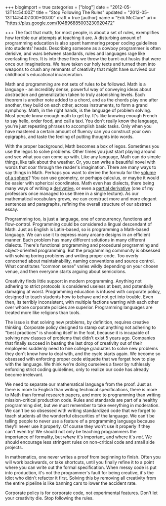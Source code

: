+++
blogimport = true
categories = ["blog"]
date = "2012-05-13T14:54:00Z"
title = "Stop Following The Rules"
updated = "2012-05-13T14:54:07.000+00:00"
draft = true
[author]
name = "Erik McClure"
uri = "https://plus.google.com/104896885003230920472"

+++
The fact that math, for most people, is about a set of rules, exemplifies how terrible our attempts at teaching it are. A disturbing amount of programming education is also spent hammering proper coding guidelines into students' heads. Describing someone as a cowboy programmer is often derisive, and wars between standards, rules and languages rage like everlasting fires. It is into these fires we throw the burnt-out husks that were once our imaginations. We have taken our holy texts and turned them into weapons to crush any remnants of creativity that might have survived our childhood's educational incarceration.

Math and programming are not sets of rules to be followed. Math is a language - an incredibly dense, powerful way of conveying ideas about abstraction and generalization taken to truly astonishing levels. Each theorem is another note added to a chord, and as the chords play one after another, they build on each other, across instruments, to form a grand symphony. Math, in the right hands, is the language of problem solving. Most people know enough math to get by. It's like knowing enough French to say hello, order food, and call a taxi. You don't really know the language, you're just repeating phrases to accomplish basic tasks. Only when you have mastered a certain amount of fluency can you construct your own epigraphs, and taste the feeling of putting thoughts into words.

With the proper background, Math becomes a box of legos. Sometimes you use the legos to solve problems. Other times you just start playing around and see what you can come up with. Like any language, Math can do simple things, like talk about the weather. Or, you can write a beautiful novel with words that soar through the reader's imagination. There are many ways to say things in Math. Perhaps you want to derive the formula for the [volume of a sphere](http://en.wikipedia.org/wiki/Sphere#Volume_of_a_sphere)? You can use geometry, or perhaps calculus, or maybe it would be easier with spherical coordinates. Math even has dialects, there being many ways of writing a [derivative](http://en.wikipedia.org/wiki/Derivative#Notations_for_differentiation), or even a [partial derivative](http://en.wikipedia.org/wiki/Partial_derivative#Notation) (one of my professors once managed to use three in a single lecture). As our mathematical vocabulary grows, we can construct more and more elegant sentences and paragraphs, refining the overall structure of our abstract essay.

Programming too, is just a language, one of concurrency, functions and flow-control. Programming could be considered a lingual descendant of Math. Just as English is Latin-based, so is programming a Math-based language. We can use it to express many arcane designs in an efficient manner. Each problem has many different solutions in many different dialects. There's functional programming and procedural programming and object-oriented programming. But the programming community is obsessed with solving boring problems and writing proper code. Too overly concerned about maintainability, naming conventions and source control. What constitutes "common sense" varies wildly depending on your chosen venue, and then everyone starts arguing about semicolons.

Creativity finds little support in modern programming. Anything not adhering to strict protocols is considered useless at best, and potentially damaging at worst. Programming education is infused with corporate policy, designed to teach students how to behave and not get into trouble. Even then, its terribly inconsistent, with multiple factions warring with each other over whose corporate policies are superior. Programming languages are treated more like religions than tools.

The issue is that solving new problems, by definition, requires creative thinking. Corporate policy designed to stamp out anything not adhering to "best practices" is shooting itself in the foot, because it is incapable of solving new classes of problems that didn't exist 5 years ago. Companies that finally succeed in beating the last drop of creativity out of their employees suddenly need to hire college graduates to solve new problems they don't know how to deal with, and the cycle starts again. We become so obsessed with enforcing proper code etiquette that we forget how to play with the language. We think we're doing ourselves a favor by ruthlessly enforcing strict coding guidelines, only to realize our code has already become irrelevant.

We need to separate our mathematical language from the proof. Just as there is more to English than writing technical specifications, there is more to Math than formal research papers, and more to programming than writing mission-critical production code. Rules and standards are part of a healthy programming diet, but we must remember to take everything in moderation. We can't be so obsessed with writing standardized code that we forget to teach students all the wonderful obscurities of the language. We can't be telling people to never use a feature of a programming language because they'll never use it properly. Of course they won't use it properly if they can't even try! We should not only be teaching programmers the importance of formality, but *where* it's important, and where it's *not*. We should encourage less stringent rules on non-critical code and small side projects.

In mathematics, one never writes a proof from beginning to finish. Often you will work backwards, or take shortcuts, until you finally refine it to a point where you can write out the formal specification. When messy code is put into production, it's not the programmer's fault for being creative, it's the idiot who didn't refactor it first. Solving this by removing all creativity from the entire pipeline is like banning cars to lower the accident rate.

Corporate policy is for corporate code, not experimental features. Don't let your creativity die. Stop following the rules.
